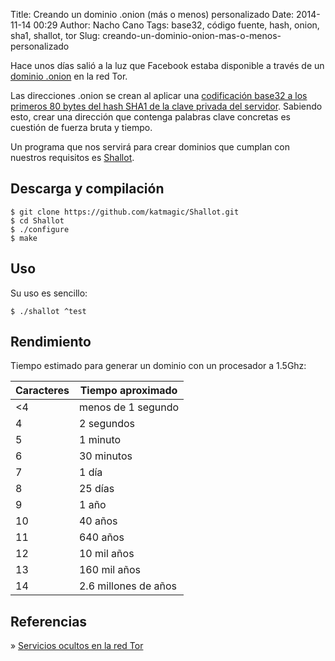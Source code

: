 Title: Creando un dominio .onion (más o menos) personalizado
Date: 2014-11-14 00:29
Author: Nacho Cano
Tags: base32, código fuente, hash, onion, sha1, shallot, tor
Slug: creando-un-dominio-onion-mas-o-menos-personalizado

Hace unos días salió a la luz que Facebook estaba disponible a través de
un [dominio .onion][] en la red Tor.

Las direcciones .onion se crean al aplicar una [codificación base32 a los primeros 80 bytes del hash SHA1 de la clave privada del servidor][].
Sabiendo esto, crear una dirección que contenga palabras clave concretas
es cuestión de fuerza bruta y tiempo.

Un programa que nos servirá para crear dominios que cumplan con nuestros
requisitos es [Shallot][].


Descarga y compilación
----------------------

    $ git clone https://github.com/katmagic/Shallot.git
    $ cd Shallot
    $ ./configure
    $ make

Uso
---

Su uso es sencillo:

    $ ./shallot ^test

Rendimiento
-----------

Tiempo estimado para generar un dominio con un procesador a 1.5Ghz:

| Caracteres | Tiempo aproximado    |
|------------|----------------------|
| \<4        | menos de 1 segundo   |
| 4          | 2 segundos           |
| 5          | 1 minuto             |
| 6          | 30 minutos           |
| 7          | 1 día                |
| 8          | 25 días              |
| 9          | 1 año                |
| 10         | 40 años              |
| 11         | 640 años             |
| 12         | 10 mil años          |
| 13         | 160 mil años         |
| 14         | 2.6 millones de años |

Referencias
-----------

» [Servicios ocultos en la red Tor][]

  [dominio .onion]: https://lists.torproject.org/pipermail/tor-talk/2014-October/035413.html
    "dominio .onion"
  [codificación base32 a los primeros 80 bytes del hash SHA1 de la clave privada del servidor]: https://gitweb.torproject.org/torspec.git?a=blob_plain;hb=HEAD;f=rend-spec.txt
    "codificación base32 a los primeros 80 bytes del hash SHA1 de la clave privada del servidor"
  [Shallot]: https://github.com/katmagic/Shallot
    "Shallot"
  [Servicios ocultos en la red Tor]: https://www.torproject.org/docs/hidden-services
    "Servicios ocultos en la red Tor"
